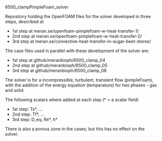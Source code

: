 6500_clampPimpleFoam_solver

Repository holding the OpenFOAM files for the solver developed in three steps, described at
- 1st step at meran.se/openfoam-pimplefoam-w-heat-transfer-1/
- 2nd step at meran.se/openfoam-pimplefoam-w-heat-transfer-2/
- 3rd step at meran.se/convective-heat-transfer-in-sugar-beet-stores/

The case files used in parallel with these development of the solver are:
- 1st step at github/meranbioph/6500_clamp_04
- 2nd step at github/meranbioph/6500_clamp_05
- 3rd step at github/meranbioph/6500_clamp_08

The solver is for a incompressible, turbulent, transient flow (pimpleFoam), with the addition of the energy equation (temperature) for two phases - gas and solid.

The following scalars where added at each step (* = a scalar field)
- 1st step: Ts*, ...
- 2nd step: Tf*, ...
- 3rd step: D_eq, Re*, h*

There is also a porous zone in the cases, but this has no effect on the solver.
